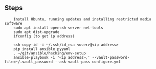 Steps
-------------------------------------------

        Install Ubuntu, running updates and installing restricted media software
        sudo apt install openssh-server net-tools
        sudo apt dist-upgrade
        ifconfig (to get ip address)
        
        ssh-copy-id -i ~/.ssh/id_rsa <user>@<ip address>
        pip install ansible pyyaml
        . ~/git/ansible/hacking/env-setup
        ansible-playbook -i '<ip address>,' --vault-password-file=~/.vault_password --ask-vault-pass configure.yml


